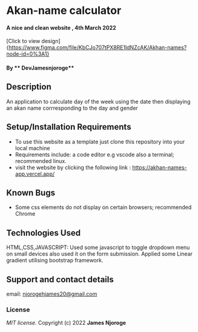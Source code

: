 # Akan-name calculator

#### A nice and clean website , 4th March 2022

[Click to view design] {https://www.figma.com/file/KbCJo707tPX8RE1ldNZcAK/Akhan-names?node-id=0%3A1}

#### By ** DevJamesnjoroge**

## Description

An application to calculate day of the week using the date then displaying an akan name corrresponding to the day and gender

## Setup/Installation Requirements

- To use this website as a template just clone this repository into your local machine
- Requirements include: a code editor e.g vscode also a terminal; recommended linux.
- visit the website by clicking the following link : https://akhan-names-app.vercel.app/

## Known Bugs

- Some css elements do not display on certain browsers; recommended Chrome

## Technologies Used

HTML,CSS,JAVASCRIPT: Used some javascript to toggle dropdown menu on small devices also used it on the form submission. Applied some Linear gradient utilising bootstrap framework.

## Support and contact details

email: njorogehjames20@gmail.com

### License

_MIT license._
Copyright (c) 2022 **James Njoroge**
